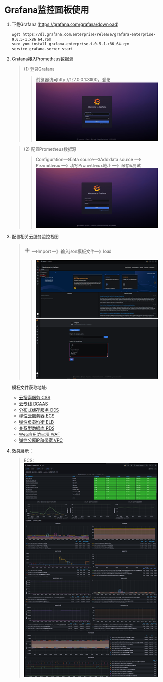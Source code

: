# Grafana监控面板使用
1. 下载Grafana (https://grafana.com/grafana/download)
   ```
   wget https://dl.grafana.com/enterprise/release/grafana-enterprise-9.0.5-1.x86_64.rpm
   sudo yum install grafana-enterprise-9.0.5-1.x86_64.rpm
   service grafana-server start
   ```
2. Grafana接入Prometheus数据源
   >(1) 登录Grafana
   >> 浏览器访问http://127.0.0.1:3000，登录
   >> ![load.png](pic/login.jpg)
   
   >(2) 配置Prometheus数据源
   >> Configuration—》Data source—》Add data source —》Prometheus —》填写Prometheus地址 —》保存&测试
   >> ![config_prometheus.gif](pic/config_prometheus.gif)
3. 配置相关云服务监控视图
   ><font size=6>+</font> —》Import —》输入json模板文件—》load
   >> ![import.png](pic/import.jpg)
   >> ![img.png](pic/load.jpg)
   
   模板文件获取地址: 
   + [云搜索服务 CSS](templates/css(es)_dashboard_template.json)
   + [云专线 DCAAS](templates/dcaas_dashboard_template.json)
   + [分布式缓存服务 DCS](templates/dcs_dashboard_template.json)
   + [弹性云服务器 ECS](templates/ecs_dashboard_template.json)
   + [弹性负载均衡 ELB](templates/elb_dashboard_template.json)
   + [关系型数据库 RDS](templates/rds_dashboard_template.json)
   + [Web应用防火墙 WAF](templates/waf_dashboard_template.json)
   + [弹性公网IP和带宽 VPC](templates/vpc_dashboard_template.json)
4. 效果展示：
   >ECS:
   > ![img.png](pic/ecs.jpg)
   